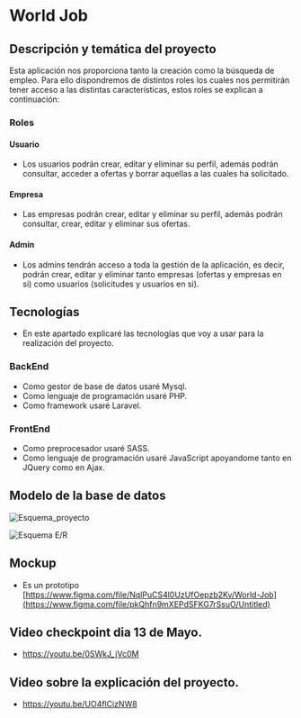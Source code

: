 # World Job

## Descripción y temática del proyecto

Esta aplicación nos proporciona tanto la creación como la búsqueda de empleo. Para ello dispondremos de distintos roles los cuales nos permitirán tener acceso a las distintas características, estos roles se explican a continuación:

### Roles

#### Usuario
- Los usuarios podrán crear, editar y eliminar su perfil, además podrán consultar, acceder a ofertas y borrar aquellas a las cuales ha solicitado.

#### Empresa
- Las empresas podrán crear, editar y eliminar su perfil, además podrán consultar, crear, editar y eliminar sus ofertas.

#### Admin
- Los admins tendrán acceso a toda la gestión de la aplicación, es decir, podrán crear, editar y eliminar tanto empresas (ofertas y empresas en si) como usuarios
(solicitudes y usuarios en si).

## Tecnologías
- En este apartado explicaré las tecnologías que voy a usar para la realización del proyecto.

### BackEnd
- Como gestor de base de datos usaré Mysql.
- Como lenguaje de programación usaré PHP.
- Como framework usaré Laravel.

### FrontEnd
- Como preprocesador usaré SASS.
- Como lenguaje de programación usaré JavaScript apoyandome tanto en JQuery como en Ajax.

## Modelo de la base de datos

![Esquema_proyecto](https://user-images.githubusercontent.com/72375245/161384783-2aba7ee1-bcf5-4260-aaab-eb7db29d0192.png)

![Esquema E/R](https://user-images.githubusercontent.com/72375245/163725527-ef3cc669-8dde-45be-b79b-10304ede9da9.PNG)

## Mockup
- Es un prototipo
[https://www.figma.com/file/NqlPuCS4l0UzUfOepzb2Kv/World-Job](https://www.figma.com/file/pkQhfn9mXEPdSFKG7rSsuO/Untitled)

## Video checkpoint dia 13 de Mayo.
- https://youtu.be/0SWkJ_jVc0M

## Video sobre la explicación del proyecto.
- https://youtu.be/UO4flCizNW8


